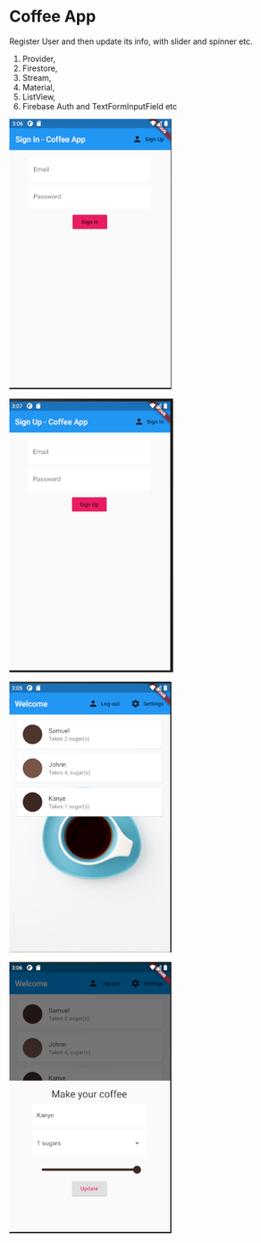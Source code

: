 # Coffee App


Register User and then update its info, with slider and spinner etc. 

1. Provider,
2. Firestore,
3. Stream,
4. Material,
5. ListView,
6. Firebase Auth and TextFormInputField etc

![](images/one.png)

![](images/two.png)

![](images/three.png)

![](images/four.png)

